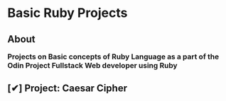 # Basic Ruby Projects

## About
<p style="font-weight:bold; font-size:16px;" >
Projects on Basic concepts of Ruby Language as a part of the Odin Project Fullstack Web developer using Ruby
</p>

## [✔] Project: Caesar Cipher